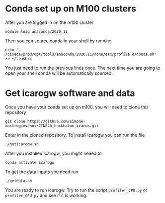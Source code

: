 # Conda set up on M100 clusters

After you are logged in on the m100 cluster

```
module load anaconda/2020.11
```

Then you can source conda in your shell by running

```
echo ". /cineca/prod/opt/tools/anaconda/2020.11/none/etc/profile.d/conda.sh" >> ~/.bashrc
```

You just need to run the previous lines once. The next time you are going to open your shell conda will be automatically sourced.

# Get icarogw software and data

Once you have your conda set up on m100, you will need to clone this repository

```
git clone https://github.com/simone-mastrogiovanni/CINECA_hackhaton_icarus.git
```

Enter in the cloned repository. To install icarogw you can run the file

```
./geticarogw.sh
```

After you installed icarogw, you might neeed to

```
conda activate icarogw
```

To get the data inputs you need run 

```
./getdata.sh
```

You are ready to run icarogw. Try to run the script `profiler_CPU.py` or `profiler_GPU.py` and see if it is working.

